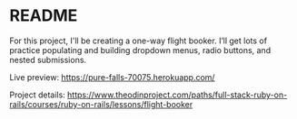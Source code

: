 # README

For this project, I'll be creating a one-way flight booker. I’ll get lots of practice populating and building dropdown menus, radio buttons, and nested submissions.

Live preview: https://pure-falls-70075.herokuapp.com/

Project details: https://www.theodinproject.com/paths/full-stack-ruby-on-rails/courses/ruby-on-rails/lessons/flight-booker
